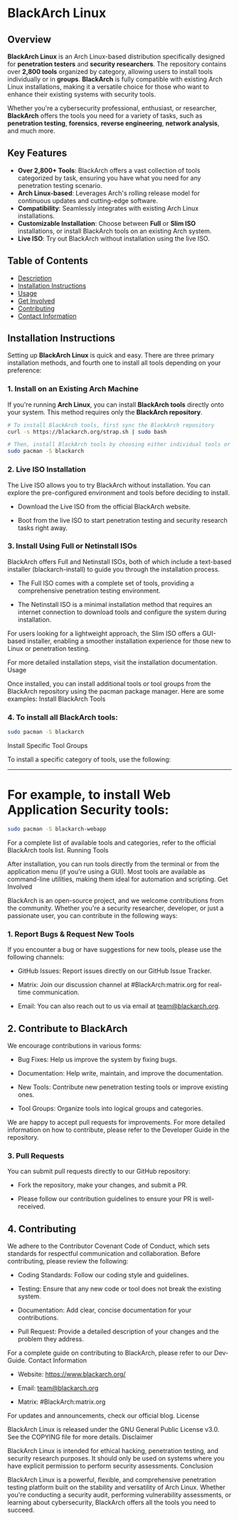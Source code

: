 # BlackArch Linux

## Overview

**BlackArch Linux** is an Arch Linux-based distribution specifically designed for **penetration testers** and **security researchers**. The repository contains over **2,800 tools** organized by category, allowing users to install tools individually or in **groups**. **BlackArch** is fully compatible with existing Arch Linux installations, making it a versatile choice for those who want to enhance their existing systems with security tools.

Whether you're a cybersecurity professional, enthusiast, or researcher, **BlackArch** offers the tools you need for a variety of tasks, such as **penetration testing**, **forensics**, **reverse engineering**, **network analysis**, and much more.

## Key Features

- **Over 2,800+ Tools**: BlackArch offers a vast collection of tools categorized by task, ensuring you have what you need for any penetration testing scenario.
- **Arch Linux-based**: Leverages Arch's rolling release model for continuous updates and cutting-edge software.
- **Compatibility**: Seamlessly integrates with existing Arch Linux installations.
- **Customizable Installation**: Choose between **Full** or **Slim ISO** installations, or install BlackArch tools on an existing Arch system.
- **Live ISO**: Try out BlackArch without installation using the live ISO.

## Table of Contents

- [Description](#description)
- [Installation Instructions](#installation-instructions)
- [Usage](#usage)
- [Get Involved](#get-involved)
- [Contributing](#contributing)
- [Contact Information](#contact-information)

## Installation Instructions

Setting up **BlackArch Linux** is quick and easy. There are three primary installation methods, and fourth one to install all tools depending on your preference:

### 1. **Install on an Existing Arch Machine**
If you're running **Arch Linux**, you can install **BlackArch tools** directly onto your system. This method requires only the **BlackArch repository**.

```bash
# To install BlackArch tools, first sync the BlackArch repository
curl -s https://blackarch.org/strap.sh | sudo bash

# Then, install BlackArch tools by choosing either individual tools or groups
sudo pacman -S blackarch
```

### 2. Live ISO Installation

The Live ISO allows you to try BlackArch without installation. You can explore the pre-configured environment and tools before deciding to install.

*   Download the Live ISO from the official BlackArch website.

*   Boot from the live ISO to start penetration testing and security research tasks right away.

### 3. Install Using Full or Netinstall ISOs

BlackArch offers Full and Netinstall ISOs, both of which include a text-based installer (blackarch-install) to guide you through the installation process.

*   The Full ISO comes with a complete set of tools, providing a comprehensive penetration testing environment.

*   The Netinstall ISO is a minimal installation method that requires an internet connection to download tools and configure the system during installation.

For users looking for a lightweight approach, the Slim ISO offers a GUI-based installer, enabling a smoother installation experience for those new to Linux or penetration testing.

For more detailed installation steps, visit the installation documentation.
Usage

Once installed, you can install additional tools or tool groups from the BlackArch repository using the pacman package manager. Here are some examples:
Install BlackArch Tools

### 4. To install all BlackArch tools:

```bash
sudo pacman -S blackarch
```

Install Specific Tool Groups

To install a specific category of tools, use the following:

---

# For example, to install Web Application Security tools:

```bash
sudo pacman -S blackarch-webapp
```

For a complete list of available tools and categories, refer to the official BlackArch tools list.
Running Tools

After installation, you can run tools directly from the terminal or from the application menu (if you're using a GUI). Most tools are available as command-line utilities, making them ideal for automation and scripting.
Get Involved

BlackArch is an open-source project, and we welcome contributions from the community. Whether you're a security researcher, developer, or just a passionate user, you can contribute in the following ways:
### 1. Report Bugs & Request New Tools

If you encounter a bug or have suggestions for new tools, please use the following channels:

*   GitHub Issues: Report issues directly on our GitHub Issue Tracker.

*   Matrix: Join our discussion channel at #BlackArch:matrix.org for real-time communication.

*   Email: You can also reach out to us via email at team@blackarch.org.

## 2. Contribute to BlackArch

We encourage contributions in various forms:

* Bug Fixes: Help us improve the system by fixing bugs.

* Documentation: Help write, maintain, and improve the documentation.

*   New Tools: Contribute new penetration testing tools or improve existing ones.

*   Tool Groups: Organize tools into logical groups and categories.

We are happy to accept pull requests for improvements. For more detailed information on how to contribute, please refer to the Developer Guide in the repository.

### 3. Pull Requests

You can submit pull requests directly to our GitHub repository:

*   Fork the repository, make your changes, and submit a PR.

*   Please follow our contribution guidelines to ensure your PR is well-received.

## 4. Contributing

We adhere to the Contributor Covenant Code of Conduct, which sets standards for respectful communication and collaboration. Before contributing, please review the following:

*   Coding Standards: Follow our coding style and guidelines.

*   Testing: Ensure that any new code or tool does not break the existing system.

*   Documentation: Add clear, concise documentation for your contributions.

*   Pull Request: Provide a detailed description of your changes and the problem they address.

For a complete guide on contributing to BlackArch, please refer to our Dev-Guide.
Contact Information

*   Website: https://www.blackarch.org/

*   Email: team@blackarch.org

*   Matrix: #BlackArch:matrix.org

For updates and announcements, check our official blog.
License

BlackArch Linux is released under the GNU General Public License v3.0. See the COPYING file for more details.
Disclaimer

BlackArch Linux is intended for ethical hacking, penetration testing, and security research purposes. It should only be used on systems where you have explicit permission to perform security assessments.
Conclusion

BlackArch Linux is a powerful, flexible, and comprehensive penetration testing platform built on the stability and versatility of Arch Linux. Whether you're conducting a security audit, performing vulnerability assessments, or learning about cybersecurity, BlackArch offers all the tools you need to succeed.

